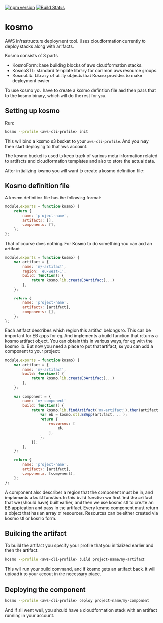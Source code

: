 [![npm version](https://badge.fury.io/js/kosmo.svg)](https://badge.fury.io/js/kosmo) [![Build Status](https://travis-ci.org/aliak00/kosmo.svg?branch=master)](https://travis-ci.org/aliak00/kosmo)

kosmo
====

AWS infrastructure deployment tool. Uses cloudformation currently to deploy stacks along with artifacts.

Kosmo consists of 3 parts

- KosmoForm: base building blocks of aws cloudformation stacks.
- KosmoSTL: standard template library for common aws resource groups.
- KosmoLib: Library of utitliy objects that Kosmo provides to make deployment easier

To use kosmo you have to create a kosmo definition file and then pass that to the kosmo binary, which will do the rest for you.

## Setting up kosmo

Run:
```bash
kosmo --profile <aws-cli-profile> init
```

This will bind a kosmo s3 bucket to your `aws-cli-profile`. And you may then start deploying to that aws account.

The kosmo bucket is used to keep track of various meta information related to artifacts and cloudformation templates
and also to store the actual data.

After initializing kosmo you will want to create a kosmo definition file:

## Kosmo definition file

A kosmo definition file has the following format:

```javascript
module.exports = function(kosmo) {
    return {
        name: 'project-name',
        artifacts: [],
        components: [],
    };
};
```

That of course does nothing. For Kosmo to do something you can add an artifact:

```javascript
module.exports = function(kosmo) {
    var artifact = {
        name: 'my-artifact',
        region: 'eu-west-1',
        build: function() {
            return kosmo.lib.createEbArtifact(...)
        },
    };

    return {
        name: 'project-name',
        artifacts: [artifact],
        components: [],
    };
};
```

Each artifact describes which region this artifact belongs to. This can be important for EB apps for eg. And implements a build function that returns a kosmo artifact object. You can obtain this in various ways, for eg with the kosmo lib. But now you need a place to put that artifact, so you can add a component to your project:

```javascript
module.exports = function(kosmo) {
    var artifact = {
        name: 'my-artifact',
        build: function() {
            return kosmo.lib.createEbArtifact(...)
        },
    };

    var component = {
        name: 'my-component'
        build: function() {
            return kosmo.lib.findArtifact('my-artifact').then(artifact => {
                var eb = kosmo.stl.EBApp(artifact, ...);
                return {
                    resources: [
                        eb,
                    ],
                };
            });
        },
    };

    return {
        name: 'project-name',
        artifacts: [artifact],
        components: [component],
    };
};
```
A component also describes a region that the component must be in, and implements a build function. In this build function we first find the artifact that we (should have) built earlier, and then we use kosmo stl to create an EB application and pass in the artifact. Every kosmo component must return a object that has an array of resources. Resources can be either created via kosmo stl or kosmo form.

## Building the artifact

To build the artifact you specify your profile that you initialized earlier and then the artifact:

```bash
kosmo --profile <aws-cli-profile> build project-name/my-artifact
```

This will run your build command, and if kosmo gets an artifact back, it will upload it to your accout in the necessary place.

## Deploying the component

```bash
kosmo --profile <aws-cli-profile> deploy project-name/my-component
```

And if all went well, you should have a cloudformation stack with an artifact running in your account.
